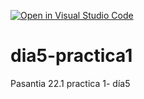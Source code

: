 [![Open in Visual Studio Code](https://classroom.github.com/assets/open-in-vscode-f059dc9a6f8d3a56e377f745f24479a46679e63a5d9fe6f495e02850cd0d8118.svg)](https://classroom.github.com/online_ide?assignment_repo_id=7360529&assignment_repo_type=AssignmentRepo)
# dia5-practica1
Pasantia 22.1 practica 1- día5
